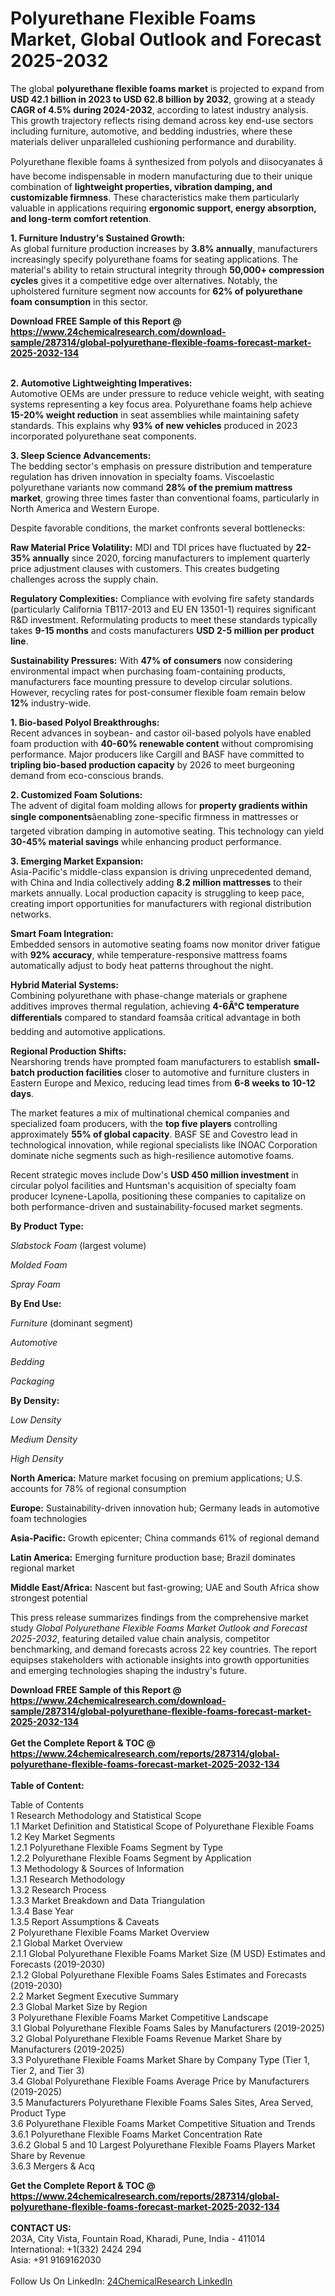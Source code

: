 <h1>Polyurethane Flexible Foams Market, Global Outlook and Forecast 2025-2032</h1><p>The global <strong>polyurethane flexible foams market</strong> is projected to expand from <strong>USD 42.1 billion in 2023 to USD 62.8 billion by 2032</strong>, growing at a steady <strong>CAGR of 4.5% during 2024-2032</strong>, according to latest industry analysis. This growth trajectory reflects rising demand across key end-use sectors including furniture, automotive, and bedding industries, where these materials deliver unparalleled cushioning performance and durability.</p><p>Polyurethane flexible foams â synthesized from polyols and diisocyanates â have become indispensable in modern manufacturing due to their unique combination of <strong>lightweight properties, vibration damping, and customizable firmness</strong>. These characteristics make them particularly valuable in applications requiring <strong>ergonomic support, energy absorption, and long-term comfort retention</strong>.</p><p><strong>1. Furniture Industry's Sustained Growth:</strong><br>
As global furniture production increases by <strong>3.8% annually</strong>, manufacturers increasingly specify polyurethane foams for seating applications. The material's ability to retain structural integrity through <strong>50,000+ compression cycles</strong> gives it a competitive edge over alternatives. Notably, the upholstered furniture segment now accounts for <strong>62% of polyurethane foam consumption</strong> in this sector.</p><div><b>Download FREE Sample of this Report @ 
            <a href="https://www.24chemicalresearch.com/download-sample/287314/global-polyurethane-flexible-foams-forecast-market-2025-2032-134">
            https://www.24chemicalresearch.com/download-sample/287314/global-polyurethane-flexible-foams-forecast-market-2025-2032-134</a></b></div><br><p><strong>2. Automotive Lightweighting Imperatives:</strong><br>
Automotive OEMs are under pressure to reduce vehicle weight, with seating systems representing a key focus area. Polyurethane foams help achieve <strong>15-20% weight reduction</strong> in seat assemblies while maintaining safety standards. This explains why <strong>93% of new vehicles</strong> produced in 2023 incorporated polyurethane seat components.</p><p><strong>3. Sleep Science Advancements:</strong><br>
The bedding sector's emphasis on pressure distribution and temperature regulation has driven innovation in specialty foams. Viscoelastic polyurethane variants now command <strong>28% of the premium mattress market</strong>, growing three times faster than conventional foams, particularly in North America and Western Europe.</p><p>Despite favorable conditions, the market confronts several bottlenecks:</p><p><strong>Raw Material Price Volatility:</strong> MDI and TDI prices have fluctuated by <strong>22-35% annually</strong> since 2020, forcing manufacturers to implement quarterly price adjustment clauses with customers. This creates budgeting challenges across the supply chain.</p><p><strong>Regulatory Complexities:</strong> Compliance with evolving fire safety standards (particularly California TB117-2013 and EU EN 13501-1) requires significant R&amp;D investment. Reformulating products to meet these standards typically takes <strong>9-15 months</strong> and costs manufacturers <strong>USD 2-5 million per product line</strong>.</p><p><strong>Sustainability Pressures:</strong> With <strong>47% of consumers</strong> now considering environmental impact when purchasing foam-containing products, manufacturers face mounting pressure to develop circular solutions. However, recycling rates for post-consumer flexible foam remain below <strong>12%</strong> industry-wide.</p><p><strong>1. Bio-based Polyol Breakthroughs:</strong><br>
Recent advances in soybean- and castor oil-based polyols have enabled foam production with <strong>40-60% renewable content</strong> without compromising performance. Major producers like Cargill and BASF have committed to <strong>tripling bio-based production capacity</strong> by 2026 to meet burgeoning demand from eco-conscious brands.</p><p><strong>2. Customized Foam Solutions:</strong><br>
The advent of digital foam molding allows for <strong>property gradients within single components</strong>âenabling zone-specific firmness in mattresses or targeted vibration damping in automotive seating. This technology can yield <strong>30-45% material savings</strong> while enhancing product performance.</p><p><strong>3. Emerging Market Expansion:</strong><br>
Asia-Pacific's middle-class expansion is driving unprecedented demand, with China and India collectively adding <strong>8.2 million mattresses</strong> to their markets annually. Local production capacity is struggling to keep pace, creating import opportunities for manufacturers with regional distribution networks.</p><p><strong>Smart Foam Integration:</strong><br>
    Embedded sensors in automotive seating foams now monitor driver fatigue with <strong>92% accuracy</strong>, while temperature-responsive mattress foams automatically adjust to body heat patterns throughout the night.</p><p><strong>Hybrid Material Systems:</strong><br>
    Combining polyurethane with phase-change materials or graphene additives improves thermal regulation, achieving <strong>4-6Â°C temperature differentials</strong> compared to standard foamsâa critical advantage in both bedding and automotive applications.</p><p><strong>Regional Production Shifts:</strong><br>
    Nearshoring trends have prompted foam manufacturers to establish <strong>small-batch production facilities</strong> closer to automotive and furniture clusters in Eastern Europe and Mexico, reducing lead times from <strong>6-8 weeks to 10-12 days</strong>.</p><p>The market features a mix of multinational chemical companies and specialized foam producers, with the <strong>top five players</strong> controlling approximately <strong>55% of global capacity</strong>. BASF SE and Covestro lead in technological innovation, while regional specialists like INOAC Corporation dominate niche segments such as high-resilience automotive foams.</p><p>Recent strategic moves include Dow's <strong>USD 450 million investment</strong> in circular polyol facilities and Huntsman's acquisition of specialty foam producer Icynene-Lapolla, positioning these companies to capitalize on both performance-driven and sustainability-focused market segments.</p><p><strong>By Product Type:</strong></p><p><em>Slabstock Foam</em> (largest volume)</p><p><em>Molded Foam</em></p><p><em>Spray Foam</em></p><p><strong>By End Use:</strong></p><p><em>Furniture</em> (dominant segment)</p><p><em>Automotive</em></p><p><em>Bedding</em></p><p><em>Packaging</em></p><p><strong>By Density:</strong></p><p><em>Low Density</em></p><p><em>Medium Density</em></p><p><em>High Density</em></p><p><strong>North America:</strong> Mature market focusing on premium applications; U.S. accounts for 78% of regional consumption</p><p><strong>Europe:</strong> Sustainability-driven innovation hub; Germany leads in automotive foam technologies</p><p><strong>Asia-Pacific:</strong> Growth epicenter; China commands 61% of regional demand</p><p><strong>Latin America:</strong> Emerging furniture production base; Brazil dominates regional market</p><p><strong>Middle East/Africa:</strong> Nascent but fast-growing; UAE and South Africa show strongest potential</p><p>This press release summarizes findings from the comprehensive market study <em>Global Polyurethane Flexible Foams Market Outlook and Forecast 2025-2032</em>, featuring detailed value chain analysis, competitor benchmarking, and demand forecasts across 22 key countries. The report equipses stakeholders with actionable insights into growth opportunities and emerging technologies shaping the industry's future.</p><div><b>Download FREE Sample of this Report @ 
            <a href="https://www.24chemicalresearch.com/download-sample/287314/global-polyurethane-flexible-foams-forecast-market-2025-2032-134">
            https://www.24chemicalresearch.com/download-sample/287314/global-polyurethane-flexible-foams-forecast-market-2025-2032-134</a></b></div><br><div><b>Get the Complete Report & TOC @ 
            <a href="https://www.24chemicalresearch.com/reports/287314/global-polyurethane-flexible-foams-forecast-market-2025-2032-134">
            https://www.24chemicalresearch.com/reports/287314/global-polyurethane-flexible-foams-forecast-market-2025-2032-134</a></b></div><br>
            <b>Table of Content:</b><p>Table of Contents<br />
1 Research Methodology and Statistical Scope<br />
1.1 Market Definition and Statistical Scope of Polyurethane Flexible Foams<br />
1.2 Key Market Segments<br />
1.2.1 Polyurethane Flexible Foams Segment by Type<br />
1.2.2 Polyurethane Flexible Foams Segment by Application<br />
1.3 Methodology & Sources of Information<br />
1.3.1 Research Methodology<br />
1.3.2 Research Process<br />
1.3.3 Market Breakdown and Data Triangulation<br />
1.3.4 Base Year<br />
1.3.5 Report Assumptions & Caveats<br />
2 Polyurethane Flexible Foams Market Overview<br />
2.1 Global Market Overview<br />
2.1.1 Global Polyurethane Flexible Foams Market Size (M USD) Estimates and Forecasts (2019-2030)<br />
2.1.2 Global Polyurethane Flexible Foams Sales Estimates and Forecasts (2019-2030)<br />
2.2 Market Segment Executive Summary<br />
2.3 Global Market Size by Region<br />
3 Polyurethane Flexible Foams Market Competitive Landscape<br />
3.1 Global Polyurethane Flexible Foams Sales by Manufacturers (2019-2025)<br />
3.2 Global Polyurethane Flexible Foams Revenue Market Share by Manufacturers (2019-2025)<br />
3.3 Polyurethane Flexible Foams Market Share by Company Type (Tier 1, Tier 2, and Tier 3)<br />
3.4 Global Polyurethane Flexible Foams Average Price by Manufacturers (2019-2025)<br />
3.5 Manufacturers Polyurethane Flexible Foams Sales Sites, Area Served, Product Type<br />
3.6 Polyurethane Flexible Foams Market Competitive Situation and Trends<br />
3.6.1 Polyurethane Flexible Foams Market Concentration Rate<br />
3.6.2 Global 5 and 10 Largest Polyurethane Flexible Foams Players Market Share by Revenue<br />
3.6.3 Mergers & Acq</p><div><b>Get the Complete Report & TOC @ 
            <a href="https://www.24chemicalresearch.com/reports/287314/global-polyurethane-flexible-foams-forecast-market-2025-2032-134">
            https://www.24chemicalresearch.com/reports/287314/global-polyurethane-flexible-foams-forecast-market-2025-2032-134</a></b></div><br><b>CONTACT US:</b><br>
            203A, City Vista, Fountain Road, Kharadi, Pune, India - 411014<br>
            International: +1(332) 2424 294<br>
            Asia: +91 9169162030 <br><br>
            Follow Us On LinkedIn: <a href="https://www.linkedin.com/company/24chemicalresearch/">24ChemicalResearch LinkedIn</a>